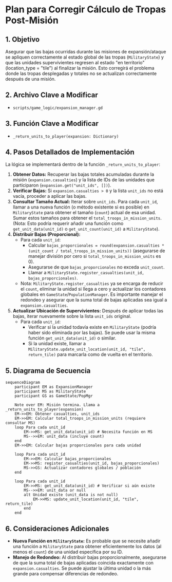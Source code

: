 # Plan para Corregir Cálculo de Tropas Post-Misión

## 1. Objetivo

Asegurar que las bajas ocurridas durante las misiones de expansión/ataque se apliquen correctamente al estado global de las tropas (`MilitaryState`) y que las unidades supervivientes regresen al estado "en territorio" (location_type = "tile") al finalizar la misión. Esto corregirá el problema donde las tropas desplegadas y totales no se actualizan correctamente después de una misión.

## 2. Archivo Clave a Modificar

- `scripts/game_logic/expansion_manager.gd`

## 3. Función Clave a Modificar

- `_return_units_to_player(expansion: Dictionary)`

## 4. Pasos Detallados de Implementación

La lógica se implementará dentro de la función `_return_units_to_player`:

1.  **Obtener Datos:** Recuperar las bajas totales acumuladas durante la misión (`expansion.casualties`) y la lista de IDs de las unidades que participaron (`expansion.get("unit_ids", [])`).
2.  **Verificar Bajas:** Si `expansion.casualties > 0` y la lista `unit_ids` no está vacía, proceder a aplicar las bajas.
3.  **Consultar Tamaño Actual:** Iterar sobre `unit_ids`. Para cada `unit_id`, llamar a una nueva función (o método existente si es posible) en `MilitaryState` para obtener el tamaño (`count`) actual de esa unidad. Sumar estos tamaños para obtener el `total_troops_in_mission_units`. (Nota: Esto podría requerir añadir una función como `get_unit_data(unit_id)` o `get_unit_count(unit_id)` a `MilitaryState`).
4.  **Distribuir Bajas (Proporcional):**
    *   Para cada `unit_id`:
        *   Calcular `bajas_proporcionales = round(expansion.casualties * (unit_count / total_troops_in_mission_units))` (asegurarse de manejar división por cero si `total_troops_in_mission_units` es 0).
        *   Asegurarse de que `bajas_proporcionales` no exceda `unit_count`.
        *   Llamar a `MilitaryState.register_casualties(unit_id, bajas_proporcionales)`.
    *   Nota: `MilitaryState.register_casualties` ya se encarga de reducir el `count`, eliminar la unidad si llega a cero y actualizar los contadores globales en `GameState`/`PopulationManager`. Es importante manejar el redondeo y asegurar que la suma total de bajas aplicadas sea igual a `expansion.casualties`.
5.  **Actualizar Ubicación de Supervivientes:** Después de aplicar todas las bajas, iterar nuevamente sobre la lista `unit_ids` original.
    *   Para cada `unit_id`:
        *   Verificar si la unidad todavía existe en `MilitaryState` (podría haber sido eliminada por las bajas). Se puede usar la misma función `get_unit_data(unit_id)` o similar.
        *   Si la unidad existe, llamar a `MilitaryState.update_unit_location(unit_id, "tile", return_tile)` para marcarla como de vuelta en el territorio.

## 5. Diagrama de Secuencia

```mermaid
sequenceDiagram
    participant EM as ExpansionManager
    participant MS as MilitaryState
    participant GS as GameState/PopMgr

    Note over EM: Misión termina. Llama a _return_units_to_player(expansion)
    EM->>EM: Obtener casualties, unit_ids
    EM->>EM: Calcular total_troops_in_mission_units (requiere consultar MS)
    loop Para cada unit_id
        EM->>MS: get_unit_data(unit_id) # Necesita función en MS
        MS-->>EM: unit_data (incluye count)
    end
    EM->>EM: Calcular bajas proporcionales para cada unidad

    loop Para cada unit_id
        EM->>EM: Calcular bajas_proporcionales
        EM->>MS: register_casualties(unit_id, bajas_proporcionales)
        MS->>GS: Actualizar contadores globales / población
    end

    loop Para cada unit_id
        EM->>MS: get_unit_data(unit_id) # Verificar si aún existe
        MS-->>EM: unit_data or null
        alt Unidad existe (unit_data is not null)
            EM->>MS: update_unit_location(unit_id, "tile", return_tile)
        end
    end
```

## 6. Consideraciones Adicionales

- **Nueva Función en `MilitaryState`:** Es probable que se necesite añadir una función a `MilitaryState` para obtener eficientemente los datos (al menos el `count`) de una unidad específica por su ID.
- **Manejo de Redondeo:** Al distribuir bajas proporcionalmente, asegurarse de que la suma total de bajas aplicadas coincida exactamente con `expansion.casualties`. Se puede ajustar la última unidad o la más grande para compensar diferencias de redondeo.